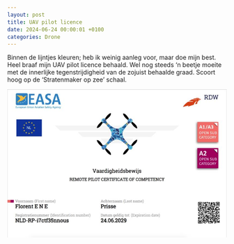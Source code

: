 ```yaml
---
layout: post
title: UAV pilot licence
date: 2024-06-24 00:00:01 +0100
categories: Drone
---
```


Binnen de lijntjes  kleuren; heb ik weinig aanleg voor, maar doe mijn best. Heel braaf mijn  UAV pilot licence behaald. Wel nog steeds ‘n beetje moeite met de  innerlijke tegenstrijdigheid van de zojuist behaalde graad. Scoort hoog  op de ‘Stratenmaker op zee’ schaal.

![DroneBewijs](../assets/2024-06-24_dronebewijs.jpg)
